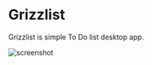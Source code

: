 # Grizzlist
Grizzlist is simple To Do list desktop app.

![screenshot](https://i.imgur.com/ukDzmCJ.png)

